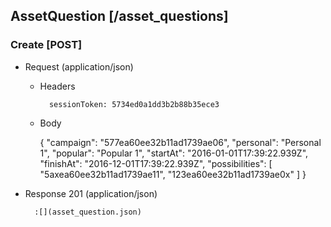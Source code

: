## AssetQuestion [/asset_questions]

### Create [POST]

+ Request (application/json)

    + Headers

            sessionToken: 5734ed0a1dd3b2b88b35ece3

    + Body

        {
            "campaign": "577ea60ee32b11ad1739ae06",
            "personal": "Personal 1",
            "popular": "Popular 1",
            "startAt": "2016-01-01T17:39:22.939Z",
            "finishAt": "2016-12-01T17:39:22.939Z",
            "possibilities": [
              "5axea60ee32b11ad1739ae11",
              "123ea60ee32b11ad1739ae0x"
            ]
        }

+ Response 201 (application/json)

        :[](asset_question.json)
